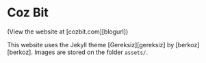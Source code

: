 # Coz Bit

(View the website at [cozbit.com][blogurl])

This website uses the Jekyll theme [Gereksiz][gereksiz] by [berkoz][berkoz]. Images are stored on the folder `assets/`.

